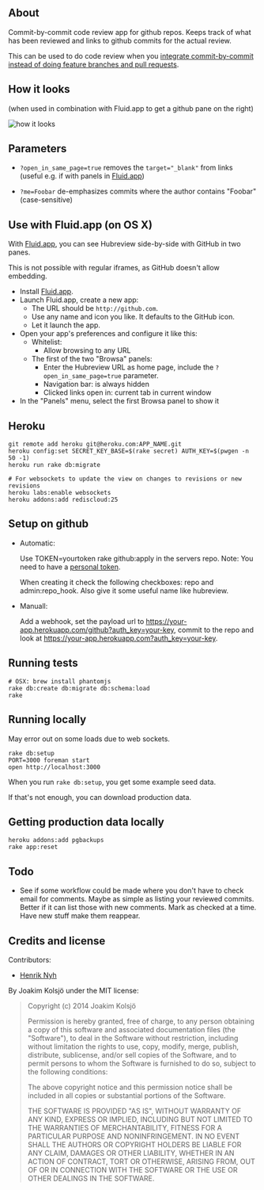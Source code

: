 ## About

Commit-by-commit code review app for github repos. Keeps track of what has been reviewed and links to github commits for the actual review.

This can be used to do code review when you [integrate commit-by-commit instead of doing feature branches and pull requests](http://thepugautomatic.com/2014/02/code-review/).

## How it looks

(when used in combination with Fluid.app to get a github pane on the right)

![how it looks](http://cl.ly/image/1x0W0V2m2c3A/Screen%20Shot%202014-03-07%20at%208.06.08%20PM.png)

## Parameters

* `?open_in_same_page=true` removes the `target="_blank"` from links (useful e.g. if with panels in [Fluid.app](http://fluidapp.com/))

* `?me=Foobar` de-emphasizes commits where the author contains "Foobar" (case-sensitive)

## Use with Fluid.app (on OS X)

With [Fluid.app](http://fluidapp.com/), you can see Hubreview side-by-side with GitHub in two panes.

This is not possible with regular iframes, as GitHub doesn't allow embedding.

* Install [Fluid.app](http://fluidapp.com/).
* Launch Fluid.app, create a new app:
  * The URL should be `http://github.com`.
  * Use any name and icon you like. It defaults to the GitHub icon.
  * Let it launch the app.
* Open your app's preferences and configure it like this:
  * Whitelist:
    * Allow browsing to any URL
  * The first of the two "Browsa" panels:
    * Enter the Hubreview URL as home page, include the `?open_in_same_page=true` parameter.
    * Navigation bar: is always hidden
    * Clicked links open in: current tab in current window
* In the "Panels" menu, select the first Browsa panel to show it


## Heroku

    git remote add heroku git@heroku.com:APP_NAME.git
    heroku config:set SECRET_KEY_BASE=$(rake secret) AUTH_KEY=$(pwgen -n 50 -1)
    heroku run rake db:migrate

    # For websockets to update the view on changes to revisions or new revisions
    heroku labs:enable websockets
    heroku addons:add rediscloud:25

## Setup on github

- Automatic:

  Use TOKEN=yourtoken rake github:apply in the servers repo. Note: You need to have a [personal token](https://github.com/settings/applications#personal-access-tokens). 
  
  When creating it check the following checkboxes: repo and admin:repo_hook. Also give it some useful name like hubreview.

- Manuall:

  Add a webhook, set the payload url to https://your-app.herokuapp.com/github?auth_key=your-key, commit to the repo and look at https://your-app.herokuapp.com?auth_key=your-key.

## Running tests

    # OSX: brew install phantomjs
    rake db:create db:migrate db:schema:load
    rake

## Running locally

May error out on some loads due to web sockets.

    rake db:setup
    PORT=3000 foreman start
    open http://localhost:3000

When you run `rake db:setup`, you get some example seed data.

If that's not enough, you can download production data.

## Getting production data locally

    heroku addons:add pgbackups
    rake app:reset

## Todo

* See if some workflow could be made where you don't have to check email for comments. Maybe as simple as listing your reviewed commits. Better if it can list those with new comments. Mark as checked at a time. Have new stuff make them reappear.

## Credits and license

Contributors:

* [Henrik Nyh](https://github.com/henrik)

By Joakim Kolsjö under the MIT license:

>  Copyright (c) 2014 Joakim Kolsjö
>
>  Permission is hereby granted, free of charge, to any person obtaining a copy
>  of this software and associated documentation files (the "Software"), to deal
>  in the Software without restriction, including without limitation the rights
>  to use, copy, modify, merge, publish, distribute, sublicense, and/or sell
>  copies of the Software, and to permit persons to whom the Software is
>  furnished to do so, subject to the following conditions:
>
>  The above copyright notice and this permission notice shall be included in
>  all copies or substantial portions of the Software.
>
>  THE SOFTWARE IS PROVIDED "AS IS", WITHOUT WARRANTY OF ANY KIND, EXPRESS OR
>  IMPLIED, INCLUDING BUT NOT LIMITED TO THE WARRANTIES OF MERCHANTABILITY,
>  FITNESS FOR A PARTICULAR PURPOSE AND NONINFRINGEMENT. IN NO EVENT SHALL THE
>  AUTHORS OR COPYRIGHT HOLDERS BE LIABLE FOR ANY CLAIM, DAMAGES OR OTHER
>  LIABILITY, WHETHER IN AN ACTION OF CONTRACT, TORT OR OTHERWISE, ARISING FROM,
>  OUT OF OR IN CONNECTION WITH THE SOFTWARE OR THE USE OR OTHER DEALINGS IN
>  THE SOFTWARE.
